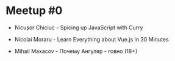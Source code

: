 # Meetup #0

- Nicușor Chiciuc - Spicing up JavaScript with Curry

- Nicolai Moraru - Learn Everything about Vue.js in 30 Minutes

- Mihail Maxacov - Почему Ангуляр - говно (18+)